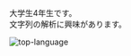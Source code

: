 大学生4年生です。  
文字列の解析に興味があります。  

![top-language](https://github-readme-stats.vercel.app/api/top-langs/?username=x0y14&layout=compact)
